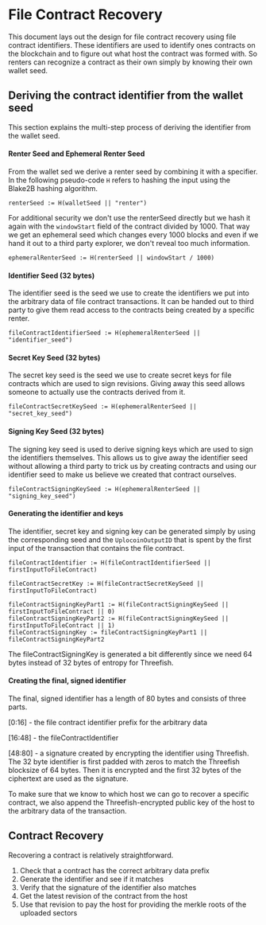 # File Contract Recovery

This document lays out the design for file contract recovery using file
contract identifiers. These identifiers are used to identify ones contracts on
the blockchain and to figure out what host the contract was formed with. So renters
can recognize a contract as their own simply by knowing their own wallet seed.

## Deriving the contract identifier from the wallet seed
This section explains the multi-step process of deriving the identifier from
the wallet seed.

#### Renter Seed and Ephemeral Renter Seed

From the wallet sed we derive a renter seed by combining it with a specifier.
In the following pseudo-code `H` refers to hashing the input using the Blake2B
hashing algorithm.
```
renterSeed := H(walletSeed || "renter")
```
For additional security we don't use the renterSeed directly but we hash it again
with the `windowStart` field of the contract divided by 1000. That way we get an
ephemeral seed which changes every 1000 blocks and even if we hand it out to a 
third party explorer, we don't reveal too much information.
```
ephemeralRenterSeed := H(renterSeed || windowStart / 1000)
```

#### Identifier Seed (32 bytes)
The identifier seed is the seed we use to create the identifiers we put into the
arbitrary data of file contract transactions. It can be handed out to third party
to give them read access to the contracts being created by a specific renter.
```
fileContractIdentifierSeed := H(ephemeralRenterSeed || "identifier_seed")
```

#### Secret Key Seed (32 bytes)
The secret key seed is the seed we use to create secret keys for file contracts
which are used to sign revisions. Giving away this seed allows someone to actually
use the contracts derived from it.
```
fileContractSecretKeySeed := H(ephemeralRenterSeed || "secret_key_seed")
```

#### Signing Key Seed (32 bytes)
The signing key seed is used to derive signing keys which are used to sign the
identifiers themselves. This allows us to give away the identifier seed without
allowing a third party to trick us by creating contracts and using our identifier
seed to make us believe we created that contract ourselves.
```
fileContractSigningKeySeed := H(ephemeralRenterSeed || "signing_key_seed")
```

#### Generating the identifier and keys
The identifier, secret key and signing key can be generated simply by using the
corresponding seed and the `UplocoinOutputID` that is spent by the first input of
the transaction that contains the file contract.
```
fileContractIdentifier := H(fileContractIdentifierSeed || firstInputToFileContract)

fileContractSecretKey := H(fileContractSecretKeySeed || firstInputToFileContract)

fileContractSigningKeyPart1 := H(fileContractSigningKeySeed || firstInputToFileContract || 0)
fileContractSigningKeyPart2 := H(fileContractSigningKeySeed || firstInputToFileContract || 1)
fileContractSigningKey := fileContractSigningKeyPart1 || fileContractSigningKeyPart2
```
The fileContractSigningKey is generated a bit differently since we need 64 bytes
instead of 32 bytes of entropy for Threefish.

#### Creating the final, signed identifier
The final, signed identifier has a length of 80 bytes and consists of three parts.

[0:16]  - the file contract identifier prefix for the arbitrary data

[16:48] - the fileContractIdentifier

[48:80] - a signature created by encrypting the identifier using Threefish. 
The 32 byte identifier is first padded with zeros to match the Threefish blocksize
of 64 bytes. Then it is encrypted and the first 32 bytes of the ciphertext are
used as the signature.

To make sure that we know to which host we can go to recover a specific contract,
we also append the Threefish-encrypted public key of the host to the arbitrary
data of the transaction.

## Contract Recovery

Recovering a contract is relatively straightforward.

1. Check that a contract has the correct arbitrary data prefix
2. Generate the identifier and see if it matches
3. Verify that the signature of the identifier also matches
4. Get the latest revision of the contract from the host
5. Use that revision to pay the host for providing the merkle roots of the uploaded sectors

